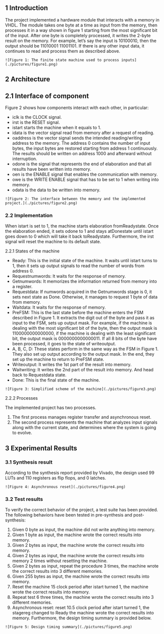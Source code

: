 ## 1 Introduction

The project implemented a hardware module that interacts with a memory in VHDL. The module
takes one byte at a time as input from the memory, then processes it in a way shown in figure 1
starting from the most significant bit of the input. After one byte is completely processed, it writes
the 2-byte result on the memory. For example, let’s say the input is 10100010, then the output should
be 11010001 11001101. If there is any other input data, it continues to read and process them as
described above.

```
![Figure 1: The finite state machine used to process inputs](./pictures/figure1.png)
```
## 2 Architecture

## 2.1 Interface of component

Figure 2 shows how components interact with each other, in particular:

- iclk is the CLOCK signal.
- irst is the RESET signal.
- istart starts the machine when it equals to 1.
- idata is the vector signal read from memory after a request of reading.
- oaddress is the vector signal sends the intended reading/writing address to the memory. The
    address 0 contains the number of input bytes, the input bytes are restored starting from address 1
    continuously. The results should be written on address 1000 and afterward without interruption.
- odone is the signal that represents the end of elaboration and that all results have been written
    into memory.
- oen is the ENABLE signal that enables the communication with memory.
- owe is the WRITE ENABLE signal that has to be set to 1 when writing into memory.
- odata is the data to be written into memory.


```
![Figure 2: The interface between the memory and the implemented project.](./pictures/figure2.png)
```
### 2.2 Implementation

When istart is set to 1, the machine starts elaboration fromReadystate. Once the elaboration
ended, it sets odone to 1 and stays atDonestate until istart goes down to 0 which will take it back
toReadystate. Furthermore, the irst signal will reset the machine to its default state.

2.2.1 States of the machine

- Ready: This is the initial state of the machine. It waits until istart turns to 1, then it sets up
    output signals to read the number of words from address 0.
- Requestnumwords: It waits for the response of memory.
- Getnumwords: It memorizes the information returned from memory into a register.
- Requestdata: If numwords acquired in the Getnumwords stage is 0, it sets next state as
    Done. Otherwise, it manages to request 1 byte of data from memory.
- Waitdata: It waits for the response of memory.
- PreFSM: This is the last state before the machine enters the FSM described in Figure 1. It
    extracts the digit out of the byte and pass it as input to the FSM, sets up output mask. For
    example, if the machine is dealing with the most significant bit of the byte, then the output
    mask is 1100000000000000, if the machine is dealing with the least significant bit, the output
    mask is 0000000000000011. If all 8 bits of the byte have been processed, it goes to the state of
    writeoutput.
- A, B, C, D: These states perform in the same way as the FSM in Figure 1. They also set up
    output according to the output mask. In the end, they set up the machine to return to PreFSM
    state.
- Writeoutput: It writes the 1st part of the result into memory.
- Waitwriting: It writes the 2nd part of the result into memory. And head back to Requestdata
    state.
- Done: This is the final state of the machine.


```
![Figure 3: Simplified scheme of the machine](./pictures/figure3.png)
```
2.2.2 Processes

The implemented project has two processes.

1. The first process manages register transfer and asynchronous reset.
2. The second process represents the machine that analyzes input signals along with the current
    state, and determines where the system is going to evolve.


## 3 Experimental Results

### 3.1 Synthesis result

According to the synthesis report provided by Vivado, the design used 99 LUTs and 110 registers as
flip flops, and 0 latches.

```
![Figure 4: Asynchronous reset](./pictures/figure4.png)
```
### 3.2 Test results

To verify the correct behavior of the project, a test suite has been provided. The following behaviors
have been tested in pre-synthesis and post-synthesis:

1. Given 0 byte as input, the machine did not write anything into memory.
2. Given 1 byte as input, the machine wrote the correct results into memory.
3. Given 2 bytes as input, the machine wrote the correct results into memory.
4. Given 2 bytes as input, the machine wrote the correct results into memory 2 times without
    resetting the machine.
5. Given 2 bytes as input, repeat the procedure 3 times, the machine wrote the correct results into
    3 different memories.
6. Given 255 bytes as input, the machine wrote the correct results into memory.
7. Reset the machine 15 clock period after istart turned 1, the machine wrote the correct results
    into memory.
8. Repeat test 6 three times, the machine wrote the correct results into 3 different memories.
9. Asynchronous reset: reset 10.5 clock period after istart turned 1, the stagereg changed to Ready
    the machine wrote the correct results into memory. Furthermore, the design timing summary is
    provided below.

```
![Figure 5: Design timing summary](./pictures/figure5.png)
```
